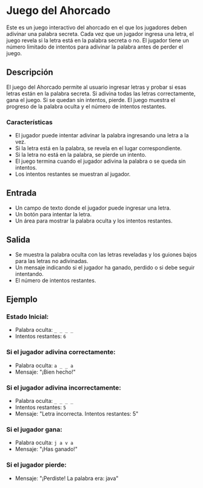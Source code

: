 # Juego del Ahorcado

Este es un juego interactivo del ahorcado en el que los jugadores deben adivinar una palabra secreta. Cada vez que un jugador ingresa una letra, el juego revela si la letra está en la palabra secreta o no. El jugador tiene un número limitado de intentos para adivinar la palabra antes de perder el juego.

## Descripción

El juego del Ahorcado permite al usuario ingresar letras y probar si esas letras están en la palabra secreta. Si adivina todas las letras correctamente, gana el juego. Si se quedan sin intentos, pierde. El juego muestra el progreso de la palabra oculta y el número de intentos restantes.

### Características

- El jugador puede intentar adivinar la palabra ingresando una letra a la vez.
- Si la letra está en la palabra, se revela en el lugar correspondiente.
- Si la letra no está en la palabra, se pierde un intento.
- El juego termina cuando el jugador adivina la palabra o se queda sin intentos.
- Los intentos restantes se muestran al jugador.

## Entrada

- Un campo de texto donde el jugador puede ingresar una letra.
- Un botón para intentar la letra.
- Un área para mostrar la palabra oculta y los intentos restantes.

## Salida

- Se muestra la palabra oculta con las letras reveladas y los guiones bajos para las letras no adivinadas.
- Un mensaje indicando si el jugador ha ganado, perdido o si debe seguir intentando.
- El número de intentos restantes.

## Ejemplo

### Estado Inicial:
- Palabra oculta: `_ _ _ _`
- Intentos restantes: `6`

### Si el jugador adivina correctamente:
- Palabra oculta: `a _ _ a`
- Mensaje: "¡Bien hecho!"

### Si el jugador adivina incorrectamente:
- Palabra oculta: `_ _ _ _`
- Intentos restantes: `5`
- Mensaje: "Letra incorrecta. Intentos restantes: 5"

### Si el jugador gana:
- Palabra oculta: `j a v a`
- Mensaje: "¡Has ganado!"

### Si el jugador pierde:
- Mensaje: "¡Perdiste! La palabra era: java"
